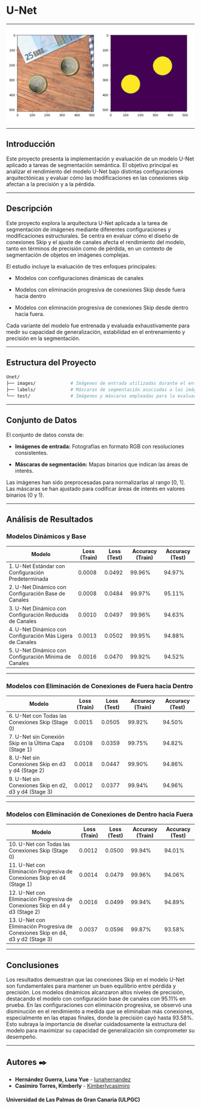 # **U-Net**
---
![Unet](unet.png)

---

## **Introducción**

Este proyecto presenta la implementación y evaluación de un modelo U-Net aplicado a tareas de segmentación semántica. El objetivo principal es analizar el rendimiento del modelo U-Net bajo distintas configuraciones arquitectónicas y evaluar cómo las modificaciones en las conexiones skip afectan a la precisión y a la pérdida.

---

## **Descripción**

Este proyecto explora la arquitectura U-Net aplicada a la tarea de segmentación de imágenes mediante diferentes configuraciones y modificaciones estructurales. Se centra en evaluar cómo el diseño de conexiones Skip y el ajuste de canales afecta el rendimiento del modelo, tanto en términos de precisión como de pérdida, en un contexto de segmentación de objetos en imágenes complejas.

El estudio incluye la evaluación de tres enfoques principales: 

- Modelos con configuraciones dinámicas de canales

- Modelos con eliminación progresiva de conexiones Skip desde fuera hacia dentro

- Modelos con eliminación progresiva de conexiones Skip desde dentro hacia fuera. 

Cada variante del modelo fue entrenada y evaluada exhaustivamente para medir su capacidad de generalización, estabilidad en el entrenamiento y precisión en la segmentación.

---

## **Estructura del Proyecto**

``` bash
Unet/
├── images/             # Imágenes de entrada utilizadas durante el entrenamiento
├── labels/             # Máscaras de segmentación asociadas a las imágenes de entrenamiento
└── test/               # Imágenes y máscaras empleadas para la evaluación del modelo
```
---

## **Conjunto de Datos**

El conjunto de datos consta de:

- **Imágenes de entrada:** Fotografías en formato RGB con resoluciones consistentes.

- **Máscaras de segmentación:** Mapas binarios que indican las áreas de interés.

Las imágenes han sido preprocesadas para normalizarlas al rango [0, 1]. Las máscaras se han ajustado para codificar áreas de interés en valores binarios (0 y 1).

---

## **Análisis de Resultados**

### Modelos Dinámicos y Base

| **Modelo**                                                                 | **Loss (Train)** | **Loss (Test)** | **Accuracy (Train)** | **Accuracy (Test)** |
|---------------------------------------------------------------------------|------------------|-----------------|----------------------|---------------------|
| 1. U-Net Estándar con Configuración Predeterminada                        | 0.0008           | 0.0492          | 99.96%               | 94.97%              |
| 2. U-Net Dinámico con Configuración Base de Canales                       | 0.0008           | 0.0484          | 99.97%               | 95.11%              |
| 3. U-Net Dinámico con Configuración Reducida de Canales                   | 0.0010           | 0.0497          | 99.96%               | 94.63%              |
| 4. U-Net Dinámico con Configuración Más Ligera de Canales                 | 0.0013           | 0.0502          | 99.95%               | 94.88%              |
| 5. U-Net Dinámico con Configuración Mínima de Canales                     | 0.0016           | 0.0470          | 99.92%               | 94.52%              |

---

### Modelos con Eliminación de Conexiones de Fuera hacia Dentro

| **Modelo**                                                                 | **Loss (Train)** | **Loss (Test)** | **Accuracy (Train)** | **Accuracy (Test)** |
|---------------------------------------------------------------------------|------------------|-----------------|----------------------|---------------------|
| 6. U-Net con Todas las Conexiones Skip (Stage 0)                          | 0.0015           | 0.0505          | 99.92%               | 94.50%              |
| 7. U-Net sin Conexión Skip en la Última Capa (Stage 1)                    | 0.0108           | 0.0359          | 99.75%               | 94.82%              |
| 8. U-Net sin Conexiones Skip en d3 y d4 (Stage 2)                         | 0.0018           | 0.0447          | 99.90%               | 94.86%              |
| 9. U-Net sin Conexiones Skip en d2, d3 y d4 (Stage 3)                     | 0.0012           | 0.0377          | 99.94%               | 94.96%              |

---

### Modelos con Eliminación de Conexiones de Dentro hacia Fuera

| **Modelo**                                                                 | **Loss (Train)** | **Loss (Test)** | **Accuracy (Train)** | **Accuracy (Test)** |
|---------------------------------------------------------------------------|------------------|-----------------|----------------------|---------------------|
| 10. U-Net con Todas las Conexiones Skip (Stage 0)                         | 0.0012           | 0.0500          | 99.94%               | 94.01%              |
| 11. U-Net con Eliminación Progresiva de Conexiones Skip en d4 (Stage 1)   | 0.0014           | 0.0479          | 99.96%               | 94.06%              |
| 12. U-Net con Eliminación Progresiva de Conexiones Skip en d4 y d3 (Stage 2)| 0.0016          | 0.0499          | 99.94%               | 94.89%              |
| 13. U-Net con Eliminación Progresiva de Conexiones Skip en d4, d3 y d2 (Stage 3)| 0.0037      | 0.0596          | 99.87%               | 93.58%              |

---

## **Conclusiones**

Los resultados demuestran que las conexiones Skip en el modelo U-Net son fundamentales para mantener un buen equilibrio entre pérdida y precisión. Los modelos dinámicos alcanzaron altos niveles de precisión, destacando el modelo con configuración base de canales con 95.11% en prueba. En las configuraciones con eliminación progresiva, se observó una disminución en el rendimiento a medida que se eliminaban más conexiones, especialmente en las etapas finales, donde la precisión cayó hasta 93.58%. Esto subraya la importancia de diseñar cuidadosamente la estructura del modelo para maximizar su capacidad de generalización sin comprometer su desempeño.

---

## **Autores** ✒️

* **Hernández Guerra, Luna Yue** - [lunahernandez](https://github.com/lunahernandez)
* **Casimiro Torres, Kimberly** - [Kimberlycasimiro](https://github.com/Kimberlycasimiro)

#### **Universidad de Las Palmas de Gran Canaria (ULPGC)**